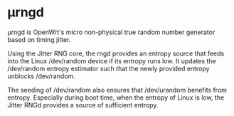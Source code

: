 μrngd
=====

μrngd is OpenWrt's micro non-physical true random number generator based on
timing jitter.

Using the Jitter RNG core, the rngd provides an entropy source that feeds into
the Linux /dev/random device if its entropy runs low. It updates the /dev/random
entropy estimator such that the newly provided entropy unblocks /dev/random.

The seeding of /dev/random also ensures that /dev/urandom benefits from entropy.
Especially during boot time, when the entropy of Linux is low, the Jitter RNGd
provides a source of sufficient entropy.
